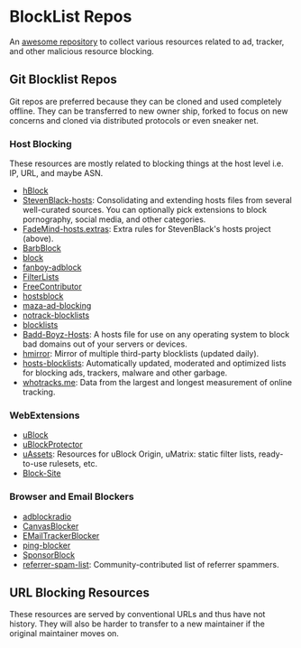 # BlockList Repos

An [awesome repository](https://github.com/sindresorhus/awesome) to collect various resources related to ad, tracker, and other malicious resource blocking.

## Git Blocklist Repos

Git repos are preferred because they can be cloned and used completely offline. They can be transferred to new owner ship, forked to focus on new concerns and cloned via distributed protocols or even sneaker net.

### Host Blocking

These resources are mostly related to blocking things at the host level i.e. IP, URL, and maybe ASN.

* [hBlock](https://github.com/zant95/hBlock)
* [StevenBlack-hosts](https://github.com/StevenBlack/hosts): Consolidating and extending hosts files from several well-curated sources. You can optionally pick extensions to block pornography, social media, and other categories.
* [FadeMind-hosts.extras](https://github.com/FadeMind/hosts.extras): Extra rules for StevenBlack's hosts project (above).
* [BarbBlock](https://github.com/paulgb/BarbBlock)
* [block](https://github.com/EnergizedProtection/block)
* [fanboy-adblock](https://github.com/ryanbr/fanboy-adblock)
* [FilterLists](https://github.com/collinbarrett/FilterLists)
* [FreeContributor](https://github.com/evilneuro/FreeContributor)
* [hostsblock](https://github.com/gaenserich/hostsblock)
* [maza-ad-blocking](https://github.com/tanrax/maza-ad-blocking)
* [notrack-blocklists](https://gitlab.com/quidsup/notrack-blocklists)
* [blocklists](https://github.com/jmdugan/blocklists)
* [Badd-Boyz-Hosts](https://github.com/mitchellkrogza/Badd-Boyz-Hosts): A hosts file for use on any operating system to block bad domains out of your servers or devices.
* [hmirror](https://github.com/hectorm/hmirror): Mirror of multiple third-party blocklists (updated daily).
* [hosts-blocklists](https://github.com/notracking/hosts-blocklists): Automatically updated, moderated and optimized lists for blocking ads, trackers, malware and other garbage.
* [whotracks.me](https://github.com/cliqz-oss/whotracks.me): Data from the largest and longest measurement of online tracking.

### WebExtensions

* [uBlock](https://egrieco@github.com/gorhill/uBlock)
* [uBlockProtector](https://github.com/jspenguin2017/uBlockProtector)
* [uAssets](https://github.com/uBlockOrigin/uAssets): Resources for uBlock Origin, uMatrix: static filter lists, ready-to-use rulesets, etc.
* [Block-Site](https://github.com/ray-lothian/Block-Site)

### Browser and Email Blockers

* [adblockradio](https://github.com/adblockradio/adblockradio)
* [CanvasBlocker](https://github.com/kkapsner/CanvasBlocker)
* [EMailTrackerBlocker](https://github.com/JannikArndt/EMailTrackerBlocker)
* [ping-blocker](https://github.com/dessant/ping-blocker)
* [SponsorBlock](https://github.com/ajayyy/SponsorBlock)
* [referrer-spam-list](https://github.com/matomo-org/referrer-spam-list): Community-contributed list of referrer spammers.

## URL Blocking Resources

These resources are served by conventional URLs and thus have not history. They will also be harder to transfer to a new maintainer if the original maintainer moves on.
